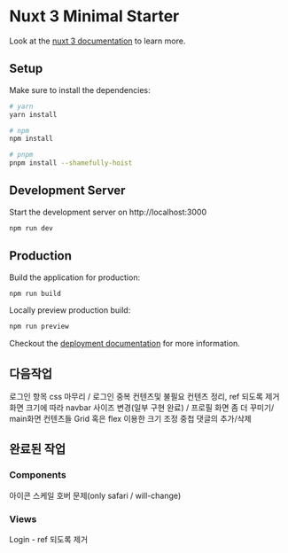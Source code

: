 # Nuxt 3 Minimal Starter

Look at the [nuxt 3 documentation](https://v3.nuxtjs.org) to learn more.

## Setup

Make sure to install the dependencies:

```bash
# yarn
yarn install

# npm
npm install

# pnpm
pnpm install --shamefully-hoist
```

## Development Server

Start the development server on http://localhost:3000

```bash
npm run dev
```

## Production

Build the application for production:

```bash
npm run build
```

Locally preview production build:

```bash
npm run preview
```

Checkout the [deployment documentation](https://v3.nuxtjs.org/guide/deploy/presets) for more information.

## 다음작업
로그인 항목 css 마무리 / 로그인 중복 컨텐츠및 불필요 컨텐츠 정리, ref 되도록 제거
화면 크기에 따라 navbar 사이즈 변경(일부 구현 완료) /
프로필 화면 좀 더 꾸미기/ main화면 컨텐츠들 Grid 혹은 flex 이용한 크기 조정
중첩 댓글의 추가/삭제

## 완료된 작업
### Components
아이콘 스케일 호버 문제(only safari / will-change)
### Views
Login - ref 되도록 제거
